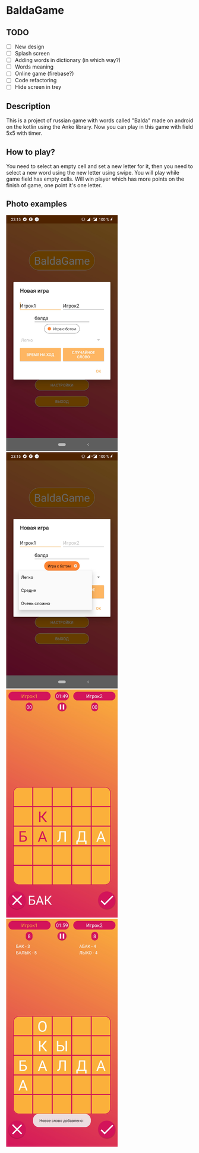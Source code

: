 # BaldaGame
## TODO
- [ ] New design
- [ ] Splash screen
- [ ] Adding words in dictionary (in which way?)
- [ ] Words meaning
- [ ] Online game (firebase?)
- [ ] Code refactoring
- [ ] Hide screen in trey
## Description
This is a project of russian game with words called "Balda" made on android on the kotlin using the Anko library. Now you can play in this game with field 5x5 with timer.
## How to play?
You need to select an empty cell and set a new letter for it, then you need to select a new word using the new letter using swipe. You will play while game field has empty cells. Will win player which has more points on the finish of game, one point it's one letter.
## Photo examples
<img src="/screens/Screenshot_20190214-231522.jpg" width="300">  <img src="/screens/Screenshot_20190214-231529.jpg" width="300">
<img src="/screens/Screenshot_20190214-231546.jpg" width="300">  <img src="/screens/Screenshot_20190214-231601.jpg" width="300">
